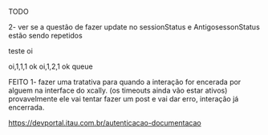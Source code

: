 TODO


2- ver se a questão de fazer update no sessionStatus e AntigosessonStatus estão sendo repetidos

teste oi

oi,1,1,1 ok
oi,1,2,1 ok queue


FEITO 
1- fazer uma tratativa para quando a interação for encerada por alguem na interface do xcally. (os timeouts ainda vão estar ativos)
provavelmente ele vai tentar fazer um post e vai dar erro, interação já encerrada.


https://devportal.itau.com.br/autenticacao-documentacao


